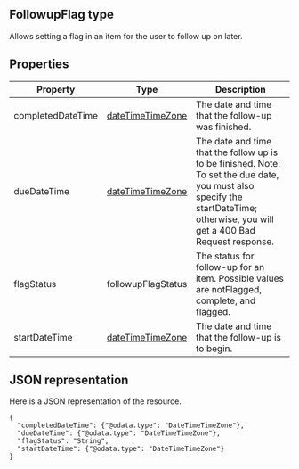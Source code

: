 ## FollowupFlag type
Allows setting a flag in an item for the user to follow up on later.

## Properties

| Property          | Type                                    | Description                                                                                                                                                                     |
|-------------------|-----------------------------------------|---------------------------------------------------------------------------------------------------------------------------------------------------------------------------------|
| completedDateTime | [dateTimeTimeZone](DateTimeTimeZone.md) | The date and time that the follow-up was finished.                                                                                                                              |
| dueDateTime       | [dateTimeTimeZone](DateTimeTimeZone.md) | The date and time that the follow up is to be finished. Note: To set the due date, you must also specify the startDateTime; otherwise, you will get a 400 Bad Request response. |
| flagStatus        | followupFlagStatus                      | The status for follow-up for an item. Possible values are notFlagged, complete, and flagged.                                                                                    |
| startDateTime     | [dateTimeTimeZone](DateTimeTimeZone.md) | The date and time that the follow-up is to begin.                                                                                                                               |
	

## JSON representation
Here is a JSON representation of the resource.
```http 
{
  "completedDateTime": {"@odata.type": "DateTimeTimeZone"},
  "dueDateTime": {"@odata.type": "DateTimeTimeZone"},
  "flagStatus": "String",
  "startDateTime": {"@odata.type": "DateTimeTimeZone"}
}
```

